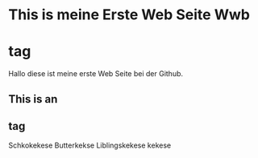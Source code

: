 # This is meine Erste Web Seite Wwb<h1> tag
Hallo diese ist meine erste Web Seite bei der Github.
## This is an <h2> tag
Schkokekese
Butterkekse
Liblingskekese
kekese